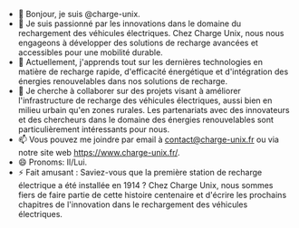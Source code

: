 - 👋 Bonjour, je suis @charge-unix.
- 👀 Je suis passionné par les innovations dans le domaine du rechargement des véhicules électriques. Chez Charge Unix, nous nous engageons à développer des solutions de recharge avancées et accessibles pour une mobilité durable.
- 🌱 Actuellement, j'apprends tout sur les dernières technologies en matière de recharge rapide, d'efficacité énergétique et d'intégration des énergies renouvelables dans nos solutions de recharge.
- 💞️ Je cherche à collaborer sur des projets visant à améliorer l'infrastructure de recharge des véhicules électriques, aussi bien en milieu urbain qu'en zones rurales. Les partenariats avec des innovateurs et des chercheurs dans le domaine des énergies renouvelables sont particulièrement intéressants pour nous.
- 📫 Vous pouvez me joindre par email à contact@charge-unix.fr ou via notre site web https://www.charge-unix.fr/.
- 😄 Pronoms: Il/Lui.
- ⚡ Fait amusant : Saviez-vous que la première station de recharge électrique a été installée en 1914 ? Chez Charge Unix, nous sommes fiers de faire partie de cette histoire centenaire et d'écrire les prochains chapitres de l'innovation dans le rechargement des véhicules électriques.
